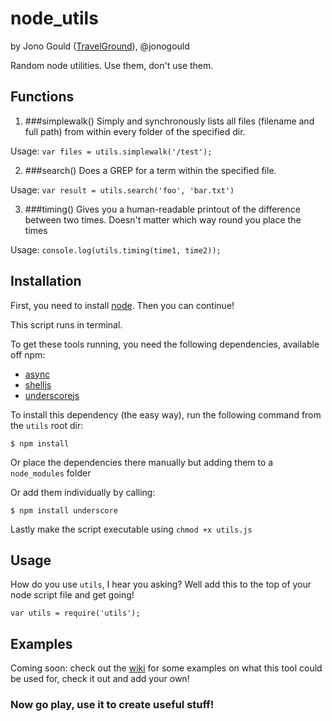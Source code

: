 node_utils
==========

by Jono Gould ([TravelGround](http://github.com/TravelGround)), @jonogould

Random node utilities. Use them, don't use them.

## Functions

1. ###simplewalk()
Simply and synchronously lists all files (filename and full path) from within every folder of the specified dir.

Usage: ```var files = utils.simplewalk('/test');```

2. ###search()
Does a GREP for a term within the specified file.

Usage: ```var result = utils.search('foo', 'bar.txt')```

3. ###timing()
Gives you a human-readable printout of the difference between two times. Doesn't matter which way round you place the times

Usage: ```console.log(utils.timing(time1, time2));```


## Installation

First, you need to install [node](http://nodejs.org). Then you can continue!

This script runs in terminal.

To get these tools running, you need the following dependencies, available off npm:


- [async](https://github.com/caolan/async)
- [shelljs](http://shelljs.org)
- [underscorejs](http://underscorejs.org)

To install this dependency (the easy way), run the following command from the ``` utils ``` root dir:

``` $ npm install ```

Or place the dependencies there manually but adding them to a ``` node_modules ``` folder

Or add them individually by calling:

``` $ npm install underscore ```

Lastly make the script executable using ```chmod +x utils.js```


## Usage

How do you use ``` utils ```, I hear you asking? Well add this to the top of your node script file and get going!

	var utils = require('utils');


## Examples

Coming soon: check out the [wiki](https://github.com/TravelGround/utils/wiki) for some examples on what this tool could be used for, check it out and add your own!


### Now go play, use it to create useful stuff!
